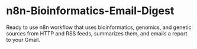 # n8n-Bioinformatics-Email-Digest
Ready to use n8n workflow that uses bioinformatics, genomics, and genetic sources from HTTP and RSS feeds, summarizes them, and emails a report to your Gmail.  
